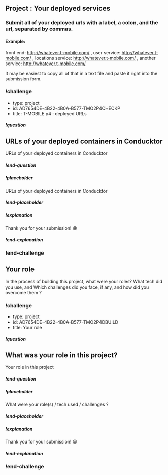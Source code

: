 ## Project : Your deployed services

### Submit all of your deployed urls with a label, a colon, and the url, separated by commas. 

#### Example: 

front end: http://whatever.t-mobile.com/ , user service: http://whatever.t-mobile.com/ , 
locations service: http://whatever.t-mobile.com/ , another service: http://whatever.t-mobile.com/ 


It may be easiest to copy all of that in a text file and paste it right into the submission form. 
 

### !challenge
* type: project
* id: AD7654DE-4B22-4B0A-B577-TMO2P4CHECKP
* title: T-MOBILE p4 : deployed URLs

##### !question
## URLs of your deployed containers in Conducktor
URLs of your deployed containers in Conducktor
##### !end-question

##### !placeholder
URLs of your deployed containers in Conducktor
##### !end-placeholder

##### !explanation
Thank you for your submission! 😀
##### !end-explanation
### !end-challenge

## Your role

In the process of building this project, what were your roles? What tech did you use, and Which challenges did you face, if any, and how did you overcome them ? 

### !challenge
* type: project
* id: AD7654DE-4B22-4B0A-B577-TMO2P4DBUILD
* title: Your role

##### !question
## What was your role in this project?
Your role in this project
##### !end-question

##### !placeholder
What were your role(s) / tech used / challenges ? 
##### !end-placeholder

##### !explanation
Thank you for your submission! 😀
##### !end-explanation
### !end-challenge







